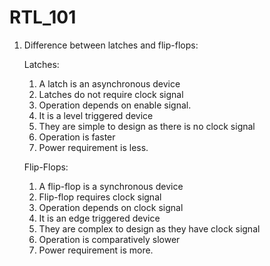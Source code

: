 # RTL_101
1. Difference between latches and flip-flops:
   
    Latches:
   
   1. A latch is an asynchronous device
   2. Latches do not require clock signal
   3. Operation depends on enable signal.
   4. It is a level triggered device
   5. They are simple to design as there is no clock signal 
   6. Operation is faster
   7. Power requirement is less.
      
   Flip-Flops:
   
   1. A flip-flop is a synchronous device
   2. Flip-flop requires clock signal
   3. Operation depends on clock signal
   4. It is an edge triggered device
   5. They are complex to design as they have clock signal
   6. Operation is comparatively slower
   7. Power requirement is more.
